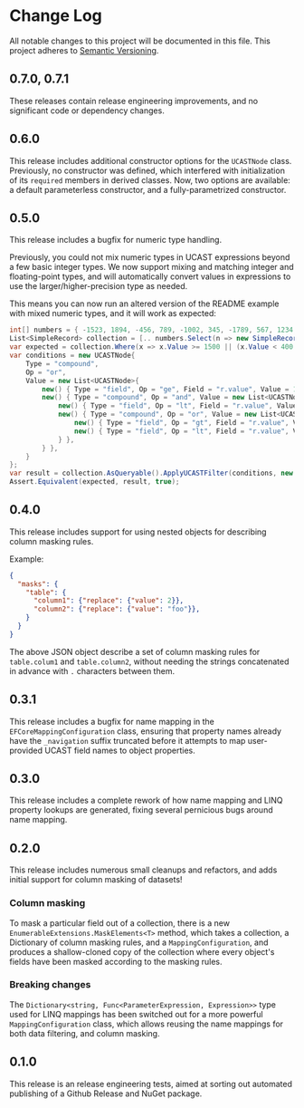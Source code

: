# Change Log

All notable changes to this project will be documented in this file. This
project adheres to [Semantic Versioning](http://semver.org/).

## 0.7.0, 0.7.1

These releases contain release engineering improvements, and no significant code or dependency changes.


## 0.6.0

This release includes additional constructor options for the `UCASTNode` class. Previously, no constructor was defined, which interfered with initialization of its `required` members in derived classes. Now, two options are available: a default parameterless constructor, and a fully-parametrized constructor.


## 0.5.0

This release includes a bugfix for numeric type handling.

Previously, you could not mix numeric types in UCAST expressions beyond a few basic integer types.
We now support mixing and matching integer and floating-point types, and will automatically convert values in expressions to use the larger/higher-precision type as needed.

This means you can now run an altered version of the README example with mixed numeric types, and it will work as expected:

```csharp
int[] numbers = { -1523, 1894, -456, 789, -1002, 345, -1789, 567, 1234, -890, 123, -1456, 1678, -234, 567, -1890, 901, -345, 1567, -789 };
List<SimpleRecord> collection = [.. numbers.Select(n => new SimpleRecord(n))];
var expected = collection.Where(x => x.Value >= 1500 || (x.Value < 400 && (x.Value > 0 || x.Value < -1500))).OrderBy(x => x.Value).ToList();
var conditions = new UCASTNode{
    Type = "compound",
    Op = "or",
    Value = new List<UCASTNode>{
        new() { Type = "field", Op = "ge", Field = "r.value", Value = 1500.0f }, // float
        new() { Type = "compound", Op = "and", Value = new List<UCASTNode>{
            new() { Type = "field", Op = "lt", Field = "r.value", Value = 400L }, // long
            new() { Type = "compound", Op = "or", Value = new List<UCASTNode>{
                new() { Type = "field", Op = "gt", Field = "r.value", Value = 0 }, // int
                new() { Type = "field", Op = "lt", Field = "r.value", Value = -1500.0d }, //double
            } },
        } },
    }
};
var result = collection.AsQueryable().ApplyUCASTFilter(conditions, new MappingConfiguration<SimpleRecord>(prefix: "r")).OrderBy(x => x.Value).ToList();
Assert.Equivalent(expected, result, true);
```


## 0.4.0

This release includes support for using nested objects for describing column masking rules.

Example:
```json
{
  "masks": {
    "table": {
      "column1": {"replace": {"value": 2}},
      "column2": {"replace": {"value": "foo"}},
    }
  }
}
```

The above JSON object describe a set of column masking rules for `table.colum1` and `table.column2`, without needing the strings concatenated in advance with `.` characters between them.


## 0.3.1

This release includes a bugfix for name mapping in the `EFCoreMappingConfiguration` class, ensuring that property names already have the `_navigation` suffix truncated before it attempts to map user-provided UCAST field names to object properties.


## 0.3.0

This release includes a complete rework of how name mapping and LINQ property lookups are generated, fixing several pernicious bugs around name mapping.


## 0.2.0

This release includes numerous small cleanups and refactors, and adds initial support for column masking of datasets!

### Column masking

To mask a particular field out of a collection, there is a new `EnumerableExtensions.MaskElements<T>` method, which takes a collection, a Dictionary of column masking rules, and a `MappingConfiguration`, and produces a shallow-cloned copy of the collection where every object's fields have been masked according to the masking rules.

### Breaking changes

The `Dictionary<string, Func<ParameterExpression, Expression>>` type used for LINQ mappings has been switched out for a more powerful `MappingConfiguration` class, which allows reusing the name mappings for both data filtering, and column masking.


## 0.1.0

This release is an release engineering tests, aimed at sorting out automated publishing of a Github Release and NuGet package.
